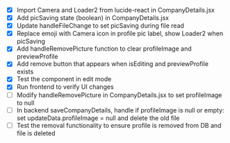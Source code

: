 - [x] Import Camera and Loader2 from lucide-react in CompanyDetails.jsx
- [x] Add picSaving state (boolean) in CompanyDetails.jsx
- [x] Update handleFileChange to set picSaving during file read
- [x] Replace emoji with Camera icon in profile pic label, show Loader2 when picSaving
- [x] Add handleRemovePicture function to clear profileImage and previewProfile
- [x] Add remove button that appears when isEditing and previewProfile exists
- [x] Test the component in edit mode
- [x] Run frontend to verify UI changes
- [ ] Modify handleRemovePicture in CompanyDetails.jsx to set profileImage to null
- [ ] In backend saveCompanyDetails, handle if profileImage is null or empty: set updateData.profileImage = null and delete the old file
- [ ] Test the removal functionality to ensure profile is removed from DB and file is deleted
